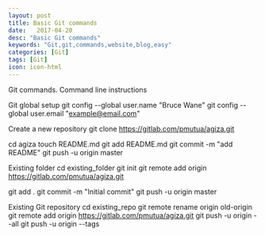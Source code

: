 ```yaml
---
layout: post
title: Basic Git commands
date:   2017-04-20
desc: "Basic Git commands"
keywords: "Git,git,commands,website,blog,easy"
categories: [Git]
tags: [Git]
icon: icon-html
---
```


Git commands.
Command line instructions

Git global setup
git config --global user.name "Bruce Wane"
git config --global user.email "example@email.com"

Create a new repository
git clone
https://gitlab.com/pmutua/agiza.git

cd agiza
touch README.md
git add README.md
git commit -m "add README"
git push -u origin master

Existing folder
cd existing_folder
git init
git remote add origin
https://gitlab.com/pmutua/agiza.git

git add .
git commit -m "Initial commit"
git push -u origin master

Existing Git repository
cd existing_repo
git remote rename origin old-origin
git remote add origin
https://gitlab.com/pmutua/agiza.git
git push -u origin --all
git push -u origin --tags

[docs]: ../docs/7.5.0/index.md
